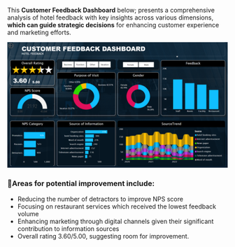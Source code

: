 This **Customer Feedback Dashboard** below; presents a comprehensive analysis of hotel feedback with key insights across various dimensions, **which can guide strategic decisions** for enhancing customer experience and marketing efforts.

![](/images/report.png)

### 📍Areas for potential improvement include:

-  Reducing the number of detractors to improve NPS score
-  Focusing on restaurant services which received the lowest feedback volume
-  Enhancing marketing through digital channels given their significant contribution to information sources
- Overall rating 3.60/5.00, suggesting room for improvement.